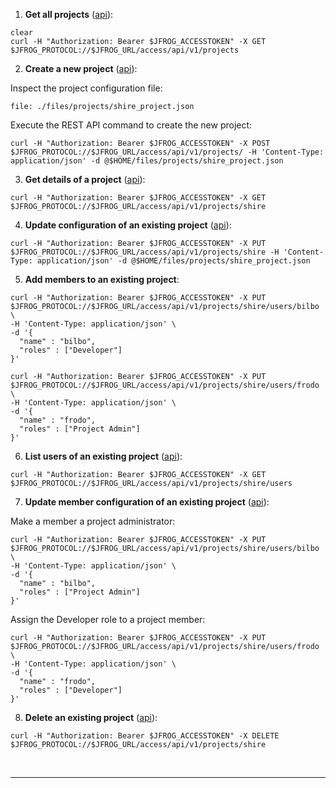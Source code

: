 
1. **Get all projects** ([api](https://www.jfrog.com/confluence/display/JFROG/Artifactory+REST+API#ArtifactoryRESTAPI-PROJECTS)):  
  ```execute
  clear
  curl -H "Authorization: Bearer $JFROG_ACCESSTOKEN" -X GET $JFROG_PROTOCOL://$JFROG_URL/access/api/v1/projects
  ```

2. **Create a new project** ([api](https://www.jfrog.com/confluence/display/JFROG/Artifactory+REST+API#ArtifactoryRESTAPI-AddaNewProject)):  
  
  Inspect the project configuration file:  
  ```editor:open-file
  file: ./files/projects/shire_project.json
  ```  
  
  Execute the REST API command to create the new project:  
  ```execute
  curl -H "Authorization: Bearer $JFROG_ACCESSTOKEN" -X POST $JFROG_PROTOCOL://$JFROG_URL/access/api/v1/projects/ -H 'Content-Type: application/json' -d @$HOME/files/projects/shire_project.json
  ```

3. **Get details of a project** ([api](https://www.jfrog.com/confluence/display/JFROG/Artifactory+REST+API#ArtifactoryRESTAPI-GetProject)):  
  ```execute
  curl -H "Authorization: Bearer $JFROG_ACCESSTOKEN" -X GET $JFROG_PROTOCOL://$JFROG_URL/access/api/v1/projects/shire
  ```

4. **Update configuration of an existing project** ([api](https://www.jfrog.com/confluence/display/JFROG/Artifactory+REST+API#ArtifactoryRESTAPI-UpdateExistingProjectProperties)):  
  ```execute
  curl -H "Authorization: Bearer $JFROG_ACCESSTOKEN" -X PUT $JFROG_PROTOCOL://$JFROG_URL/access/api/v1/projects/shire -H 'Content-Type: application/json' -d @$HOME/files/projects/shire_project.json
  ```

5. **Add members to an existing project**:    
  
  ```execute
  curl -H "Authorization: Bearer $JFROG_ACCESSTOKEN" -X PUT $JFROG_PROTOCOL://$JFROG_URL/access/api/v1/projects/shire/users/bilbo \
  -H 'Content-Type: application/json' \
  -d '{
    "name" : "bilbo",
    "roles" : ["Developer"]
  }'
  ```
    
  ```execute
  curl -H "Authorization: Bearer $JFROG_ACCESSTOKEN" -X PUT $JFROG_PROTOCOL://$JFROG_URL/access/api/v1/projects/shire/users/frodo \
  -H 'Content-Type: application/json' \
  -d '{
    "name" : "frodo",
    "roles" : ["Project Admin"]
  }'
  ```    

6. **List users of an existing project** ([api](https://www.jfrog.com/confluence/display/JFROG/Artifactory+REST+API#ArtifactoryRESTAPI-GetProjectUsers)):  
  ```execute
  curl -H "Authorization: Bearer $JFROG_ACCESSTOKEN" -X GET $JFROG_PROTOCOL://$JFROG_URL/access/api/v1/projects/shire/users
  ```


7. **Update member configuration of an existing project** ([api](https://www.jfrog.com/confluence/display/JFROG/Artifactory+REST+API#ArtifactoryRESTAPI-UpdateUserinProject)):    
  
  Make a member a project administrator:  
  ```execute
  curl -H "Authorization: Bearer $JFROG_ACCESSTOKEN" -X PUT $JFROG_PROTOCOL://$JFROG_URL/access/api/v1/projects/shire/users/bilbo \ 
  -H 'Content-Type: application/json' \
  -d '{ 
    "name" : "bilbo", 
    "roles" : ["Project Admin"] 
  }'
  ```  

  Assign the Developer role to a project member:   
  ```execute
  curl -H "Authorization: Bearer $JFROG_ACCESSTOKEN" -X PUT $JFROG_PROTOCOL://$JFROG_URL/access/api/v1/projects/shire/users/frodo \ 
  -H 'Content-Type: application/json' \
  -d '{ 
    "name" : "frodo", 
    "roles" : ["Developer"] 
  }'
  ```

8. **Delete an existing project** ([api](https://www.jfrog.com/confluence/display/JFROG/Artifactory+REST+API#ArtifactoryRESTAPI-DeleteExistingProject)):  
  ```execute
  curl -H "Authorization: Bearer $JFROG_ACCESSTOKEN" -X DELETE $JFROG_PROTOCOL://$JFROG_URL/access/api/v1/projects/shire
  ```


<br/>

---